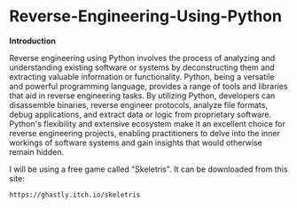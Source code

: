 # Reverse-Engineering-Using-Python

**Introduction**

Reverse engineering using Python involves the process of analyzing and understanding existing software or systems by deconstructing them and extracting valuable information or functionality. Python, being a versatile and powerful programming language, provides a range of tools and libraries that aid in reverse engineering tasks. By utilizing Python, developers can disassemble binaries, reverse engineer protocols, analyze file formats, debug applications, and extract data or logic from proprietary software. Python's flexibility and extensive ecosystem make it an excellent choice for reverse engineering projects, enabling practitioners to delve into the inner workings of software systems and gain insights that would otherwise remain hidden.

I will be using a free game called "Skeletris". It can be downloaded from this site:

```https://ghastly.itch.io/skeletris```

